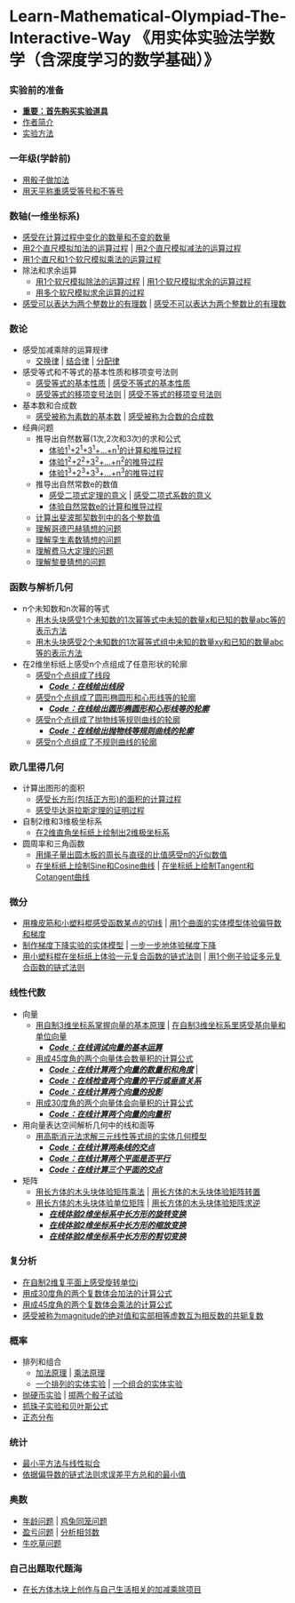 # Learn-Mathematical-Olympiad-The-Interactive-Way 《用实体实验法学数学（含深度学习的数学基础）》

### 实验前的准备

- [**重要：首先购买实验道具**]()
- [作者简介]()
- [实验方法]()

### 一年级(学龄前)

- [用骰子做加法](/chapters/一年级(学龄前)/用骰子做加法.md)
- [用天平称重感受等号和不等号](/chapters/一年级(学龄前)/用天平称重感受等号和不等号.md)

### 数轴(一维坐标系)

- [感受在计算过程中变化的数量和不变的数量](/chapters/数轴(一维坐标系)/感受在计算过程中变化的数量和不变的数量.md)
- [用2个直尺模拟加法的运算过程](/chapters/数轴(一维坐标系)/用2个直尺模拟加法的运算过程.md) | [用2个直尺模拟减法的运算过程](/chapters/数轴(一维坐标系)/用2个直尺模拟减法的运算过程.md) 
- [用1个直尺和1个软尺模拟乘法的运算过程](/chapters/数轴(一维坐标系)/用1个直尺和1个软尺模拟乘法的运算过程.md) 
- 除法和求余运算
	- [用1个软尺模拟除法的运算过程](/chapters/数轴(一维坐标系)/除法和求余运算/用1个软尺模拟除法的运算过程.md) | [用1个软尺模拟求余的运算过程](/chapters/数轴(一维坐标系)/除法和求余运算/用1个软尺模拟求余的运算过程.md)
	- [用多个软尺模拟求余运算的过程](/chapters/数轴(一维坐标系)/除法和求余运算/用多个软尺模拟求余运算的过程.md)
- [感受可以表达为两个整数比的有理数](/chapters/数轴(一维坐标系)/感受可以表达为两个整数比的有理数.md) | [感受不可以表达为两个整数比的有理数](/chapters/数轴(一维坐标系)/感受不可以表达为两个整数比的有理数.md)

### 数论

- 感受加减乘除的运算规律
	- [交换律](/chapters/数论/感受加减乘除的运算规律/交换律.md) | [结合律](/chapters/数论/感受加减乘除的运算规律/结合律.md) | [分配律](/chapters/数论/感受加减乘除的运算规律/分配律.md)
- 感受等式和不等式的基本性质和移项变号法则
	- [感受等式的基本性质](/chapters/数论/感受等式和不等式的基本性质和移项变号法则/感受等式的基本性质.md) | [感受不等式的基本性质](/chapters/数论/感受等式和不等式的基本性质和移项变号法则/感受不等式的基本性质.md)	
	- [感受等式的移项变号法则](/chapters/数论/感受等式和不等式的基本性质和移项变号法则/感受等式的移项变号法则.md) | [感受不等式的移项变号法则](/chapters/数论/感受等式和不等式的基本性质和移项变号法则/感受不等式的移项变号法则.md)
- 基本数和合成数
	- [感受被称为素数的基本数](/chapters/数论/基本数和合成数/感受被称为素数的基本数.md) | [感受被称为合数的合成数](/chapters/数论/基本数和合成数/感受被称为合数的合成数.md)
- 经典问题
	- 推导出自然数幂(1次,2次和3次)的求和公式	
		- [体验1<sup>1</sup>+2<sup>1</sup>+3<sup>1</sup>+...+n<sup>1</sup>的计算和推导过程](/chapters/数论/推导出自然数幂(1次,2次和3次)的求和公式/体验1+2+3+...+n的计算和推导过程.md)
		- [体验1<sup>2</sup>+2<sup>2</sup>+3<sup>2</sup>+...+n<sup>2</sup>的推导过程](/chapters/数论/推导出自然数幂(1次,2次和3次)的求和公式/体验自然数2次幂之和的推导过程.md)
		- [体验1<sup>3</sup>+2<sup>3</sup>+3<sup>3</sup>+...+n<sup>3</sup>的推导过程](/chapters/数论/推导出自然数幂(1次,2次和3次)的求和公式/体验自然数3次幂之和的推导过程.md)
	- 推导出自然常数e的数值
		- [感受二项式定理的意义](/chapters/数论/推导出自然常数e的数值/感受二项式定理的意义.md) | [感受二项式系数的意义](/chapters/数论/推导出自然常数e的数值/感受二项式系数的意义.md)
		- [体验自然常数e的计算和推导过程](/chapters/数论/推导出自然常数e的数值/体验自然常数e的计算和推导过程.md)
	- [计算出斐波那契数列中的各个整数值](/chapters/数论/计算出斐波那契数列中的各个整数值.md)
	- [理解哥德巴赫猜想的问题](/chapters/数论/理解哥德巴赫猜想的问题.md)
	- [理解孪生素数猜想的问题](/chapters/数论/理解孪生素数猜想的问题.md)
	- [理解费马大定理的问题](/chapters/数论/理解费马大定理的问题.md)
	- [理解黎曼猜想的问题](/chapters/数论/理解黎曼猜想的问题.md)

### 函数与解析几何

- n个未知数和n次幂的等式
	- [用木头块感受1个未知数的1次幂等式中未知的数量x和已知的数量abc等的表示方法](/chapters/函数与解析几何/n个未知数和n次幂的等式/用木头块感受1个未知数的1次幂等式中未知的数量x和已知的数量abc等的表示方法.md)
	- [用木头块感受2个未知数的1次幂等式组中未知的数量xy和已知的数量abc等的表示方法](/chapters/函数与解析几何/n个未知数和n次幂的等式/用木头块感受2个未知数的1次幂等式组中未知的数量xy和已知的数量abc等的表示方法.md)
- 在2维坐标纸上感受n个点组成了任意形状的轮廓
	- [感受n个点组成了线段](/chapters/函数与解析几何/在2维坐标纸上感受n个点组成了任意形状的轮廓/感受n个点组成了线段.md)
		- [***Code：在线绘出线段***](/chapters/函数与解析几何/在2维坐标纸上感受n个点组成了任意形状的轮廓/Code：在线绘出线段.md)
	- [感受n个点组成了圆形椭圆形和心形线等的轮廓](/chapters/函数与解析几何/在2维坐标纸上感受n个点组成了任意形状的轮廓/感受n个点组成了圆形椭圆形和心形线等的轮廓.md)
		- [***Code：在线绘出圆形椭圆形和心形线等的轮廓***](/chapters/函数与解析几何/在2维坐标纸上感受n个点组成了任意形状的轮廓/Code：在线绘出圆形椭圆形和心形线等的轮廓.md)
	- [感受n个点组成了抛物线等规则曲线的轮廓](/chapters/函数与解析几何/在2维坐标纸上感受n个点组成了任意形状的轮廓/感受n个点组成了抛物线等规则曲线的轮廓.md)
		- [***Code：在线绘出抛物线等规则曲线的轮廓***](/chapters/函数与解析几何/在2维坐标纸上感受n个点组成了任意形状的轮廓/Code：在线绘出抛物线等规则曲线的轮廓.md)
	- [感受n个点组成了不规则曲线的轮廓](/chapters/函数与解析几何/在2维坐标纸上感受n个点组成了任意形状的轮廓/感受n个点组成了不规则曲线的轮廓.md)

### 欧几里得几何

- 计算出图形的面积
	- [感受长方形(包括正方形)的面积的计算过程](/chapters/欧几里得几何/计算出图形的面积/感受长方形(包括正方形)的面积的计算过程.md)
	- [感受毕达哥拉斯定理的证明过程](/chapters/欧几里得几何/计算出图形的面积/感受毕达哥拉斯定理的证明过程.md)
- 自制2维和3维极坐标系
	- [在2维直角坐标纸上绘制出2维极坐标系](/chapters/欧几里得几何/在2维直角坐标纸上绘制出2维极坐标系.md)
- 圆周率和三角函数
	- [用绳子量出圆木板的周长与直径的比值感受π的近似数值](/chapters/欧几里得几何/用绳子量出圆木板的周长与直径的比值感受π的近似数值.md)
	- [在坐标纸上绘制Sine和Cosine曲线](/chapters/欧几里得几何/在坐标纸上绘制Sine和Cosine曲线.md) | [在坐标纸上绘制Tangent和Cotangent曲线](/chapters/欧几里得几何/在坐标纸上绘制Tangent和Cotangent曲线.md)

### 微分

- [用橡皮筋和小塑料棍感受函数某点的切线](/chapters/微分/用橡皮筋和小塑料棍感受函数某点的切线.md) | [用1个曲面的实体模型体验偏导数和梯度](/chapters/微分/用1个曲面的实体模型体验偏导数和梯度.md)
- [制作梯度下降实验的实体模型](/chapters/微分/制作梯度下降实验的实体模型.md) | [一步一步地体验梯度下降](/chapters/微分/一步一步地体验梯度下降.md)
- [用小塑料棍在坐标纸上体验一元复合函数的链式法则](/chapters/微分/用小塑料棍在坐标纸上体验一元复合函数的链式法则.md) | [用1个例子验证多元复合函数的链式法则](/chapters/微分/用1个例子验证多元复合函数的链式法则.md)

### 线性代数
- 向量	
	- [用自制3维坐标系掌握向量的基本原理](/chapters/线性代数/用自制3维坐标系掌握向量的基本原理.md) | [在自制3维坐标系里感受基向量和单位向量](/chapters/线性代数/在自制3维坐标系里感受基向量和单位向量.md)
		- [***Code：在线调试向量的基本运算***](/chapters/线性代数/Code：在线调试向量的基本运算.md)
	- [用成45度角的两个向量体会数量积的计算公式](/chapters/线性代数/用成45度角的两个向量体会数量积的计算公式.md)
		- [***Code：在线计算两个向量的数量积和角度***](/chapters/线性代数/Code：在线计算两个向量的数量积和角度.md) |
		- [***Code：在线检查两个向量的平行或垂直关系***](/chapters/线性代数/Code：在线检查两个向量的平行或垂直关系.md)
		- [***Code：在线计算两个向量的投影***](/chapters/线性代数/Code：在线计算两个向量的投影.md)
	- [用成30度角的两个向量体会向量积的计算公式](/chapters/线性代数/用成30度角的两个向量体会向量积的计算公式.md)
		- [***Code：在线计算两个向量的向量积***](/chapters/线性代数/Code：在线计算两个向量的向量积.md)
- 用向量表达空间解析几何中的线和面等
	- [用高斯消元法求解三元线性等式组的实体几何模型](/chapters/线性代数/用高斯消元法求解三元线性等式组的实体几何模型.md)
		- [***Code：在线计算两条线的交点***](/chapters/线性代数/Code：在线计算两条线的交点.md)
		- [***Code：在线计算两个平面是否平行***](/chapters/线性代数/Code：在线计算两个平面是否平行.md)
		- [***Code：在线计算三个平面的交点***](/chapters/线性代数/Code：在线计算三个平面的交点.md)
- 矩阵
	- [用长方体的木头块体验矩阵乘法](/chapters/线性代数/用长方体的木头块体验矩阵乘法.md) | [用长方体的木头块体验矩阵转置](/chapters/线性代数/用长方体的木头块体验矩阵转置.md)
	- [用长方体的木头块体验单位矩阵](/chapters/线性代数/用长方体的木头块体验单位矩阵.md) | [用长方体的木头块体验矩阵求逆](/chapters/线性代数/用长方体的木头块体验矩阵求逆.md)
		- [***在线体验2维坐标系中长方形的旋转变换***](/chapters/线性代数/在线体验2维坐标系中长方形的旋转变换.md)
		- [***在线体验2维坐标系中长方形的缩放变换***](/chapters/线性代数/在线体验2维坐标系中长方形的缩放变换.md)
		- [***在线体验2维坐标系中长方形的剪切变换***](/chapters/线性代数/在线体验2维坐标系中长方形的剪切变换.md)

### 复分析

- [在自制2维复平面上感受旋转单位i](/chapters/复分析/在自制2维复平面上感受旋转单位i.md)
- [用成30度角的两个复数体会加法的计算公式](/chapters/复分析/用成30度角的两个复数体会加法的计算公式.md)
- [用成45度角的两个复数体会乘法的计算公式](/chapters/复分析/用成45度角的两个复数体会乘法的计算公式.md)
- [感受被称为magnitude的绝对值和实部相等虚数互为相反数的共轭复数](/chapters/复分析/感受被称为magnitude的绝对值和实部相等虚数互为相反数的共轭复数.md)

### 概率

- 排列和组合
	- [加法原理](/chapters/概率/排列和组合/加法原理.md) | [乘法原理](/chapters/概率/排列和组合/乘法原理.md) 
	- [一个排列的实体实验](/chapters/概率/排列和组合/一个排列的实体实验.md) | [一个组合的实体实验](/chapters/概率/排列和组合/一个组合的实体实验.md) 
- [抛硬币实验](/chapters/概率/抛硬币实验.md) | [掷两个骰子试验](/chapters/概率/掷两个骰子试验.md)
- [抓珠子实验和贝叶斯公式](/chapters/概率/抓珠子实验和贝叶斯公式.md)
- [正态分布](/chapters/概率/正态分布.md)

### 统计

- [最小平方法与线性拟合](/chapters/统计/最小平方法与线性拟合.md)
- [依据偏导数的链式法则求误差平方总和的最小值](/chapters/统计/依据偏导数的链式法则求误差平方总和的最小值.md)

### 奥数

- [年龄问题](/chapters/奥数/三年级/年龄问题.md) | [鸡兔同笼问题](/chapters/奥数/四年级/鸡兔同笼问题.md)
- [盈亏问题](/chapters/奥数/四年级/盈亏问题.md) | [分析相邻数](/chapters/奥数/五年级/分析相邻数.md)
- [牛吃草问题](/chapters/奥数/五年级/牛吃草问题.md)

### 自己出题取代题海

- [在长方体木块上创作与自己生活相关的加减乘除项目](/chapters/自己出题取代题海/代数/在长方体木块上创作与自己生活相关的加减乘除项目.md)
